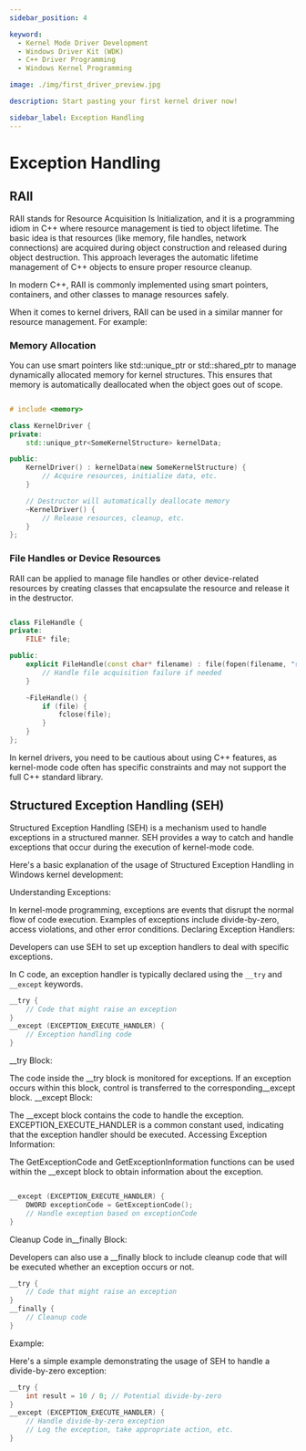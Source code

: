 ```yaml
---
sidebar_position: 4

keyword:
  - Kernel Mode Driver Development
  - Windows Driver Kit (WDK)
  - C++ Driver Programming
  - Windows Kernel Programming

image: ./img/first_driver_preview.jpg

description: Start pasting your first kernel driver now!

sidebar_label: Exception Handling
---
```


# Exception Handling

## RAII

RAII stands for Resource Acquisition Is Initialization, and it is a programming idiom in C++ where resource management is tied to object lifetime. The basic idea is that resources (like memory, file handles, network connections) are acquired during object construction and released during object destruction. This approach leverages the automatic lifetime management of C++ objects to ensure proper resource cleanup.

In modern C++, RAII is commonly implemented using smart pointers, containers, and other classes to manage resources safely.

When it comes to kernel drivers, RAII can be used in a similar manner for resource management. For example:

### Memory Allocation

You can use smart pointers like std::unique_ptr or std::shared_ptr to manage dynamically allocated memory for kernel structures. This ensures that memory is automatically deallocated when the object goes out of scope.

```cpp

# include <memory>

class KernelDriver {
private:
    std::unique_ptr<SomeKernelStructure> kernelData;

public:
    KernelDriver() : kernelData(new SomeKernelStructure) {
        // Acquire resources, initialize data, etc.
    }

    // Destructor will automatically deallocate memory
    ~KernelDriver() {
        // Release resources, cleanup, etc.
    }
};
```

### File Handles or Device Resources

RAII can be applied to manage file handles or other device-related resources by creating classes that encapsulate the resource and release it in the destructor.

```cpp

class FileHandle {
private:
    FILE* file;

public:
    explicit FileHandle(const char* filename) : file(fopen(filename, "r")) {
        // Handle file acquisition failure if needed
    }

    ~FileHandle() {
        if (file) {
            fclose(file);
        }
    }
};
```

In kernel drivers, you need to be cautious about using C++ features, as kernel-mode code often has specific constraints and may not support the full C++ standard library.

## Structured Exception Handling (SEH)

Structured Exception Handling (SEH) is a mechanism used to handle exceptions in a structured manner. SEH provides a way to catch and handle exceptions that occur during the execution of kernel-mode code.

Here's a basic explanation of the usage of Structured Exception Handling in Windows kernel development:

Understanding Exceptions:

In kernel-mode programming, exceptions are events that disrupt the normal flow of code execution.
Examples of exceptions include divide-by-zero, access violations, and other error conditions.
Declaring Exception Handlers:

Developers can use SEH to set up exception handlers to deal with specific exceptions.

In C code, an exception handler is typically declared using the `__try` and `__except` keywords.

```c
__try {
    // Code that might raise an exception
}
__except (EXCEPTION_EXECUTE_HANDLER) {
    // Exception handling code
}
```

__try Block:

The code inside the __try block is monitored for exceptions.
If an exception occurs within this block, control is transferred to the corresponding__except block.
__except Block:

The __except block contains the code to handle the exception.
EXCEPTION_EXECUTE_HANDLER is a common constant used, indicating that the exception handler should be executed.
Accessing Exception Information:

The GetExceptionCode and GetExceptionInformation functions can be used within the __except block to obtain information about the exception.

```c

__except (EXCEPTION_EXECUTE_HANDLER) {
    DWORD exceptionCode = GetExceptionCode();
    // Handle exception based on exceptionCode
}
```

Cleanup Code in__finally Block:

Developers can also use a __finally block to include cleanup code that will be executed whether an exception occurs or not.

```c
__try {
    // Code that might raise an exception
}
__finally {
    // Cleanup code
}
```

Example:

Here's a simple example demonstrating the usage of SEH to handle a divide-by-zero exception:

```c
__try {
    int result = 10 / 0; // Potential divide-by-zero
}
__except (EXCEPTION_EXECUTE_HANDLER) {
    // Handle divide-by-zero exception
    // Log the exception, take appropriate action, etc.
}
```
